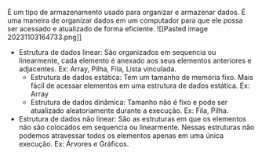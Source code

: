 É um tipo de armazenamento usado para organizar e armazenar dados.
É uma maneira de organizar dados em um computador para que ele possa ser acessado e atualizado de forma eficiente.
![[Pasted image 20231103164733.png]]
- Estrutura de dados linear: São organizados em sequencia ou linearmente, cada elemento é anexado aos seus elementos anteriores e adjacentes. Ex: Array, Pilha, Fila, Lista vinculada.
	- Estrutura de dados estática: Tem um tamanho de memória fixo. Mais fácil de acessar elementos em uma estrutura de dados estática. Ex: Array
	- Estrutura de dados dinâmica: Tamanho não é fixo e pode ser atualizado aleatoriamente durante a execução. Ex: Fila, Pilha.
- Estrutura de dados não linear: São as estruturas em que os elementos não são colocados em sequencia ou linearmente. Nessas estruturas não podemos atravessar todos os elementos apenas em uma única execução. Ex: Árvores e Gráficos.